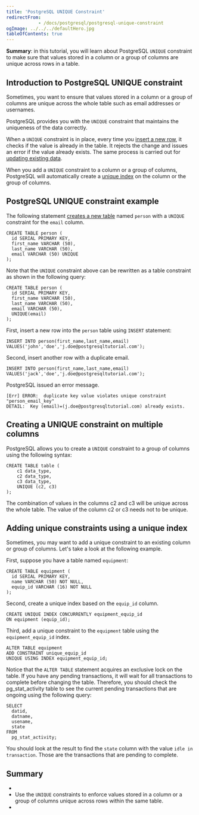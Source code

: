 ```yaml
---
title: 'PostgreSQL UNIQUE Constraint'
redirectFrom: 
            - /docs/postgresql/postgresql-unique-constraint
ogImage: ../../../defaultHero.jpg
tableOfContents: true
---
```



**Summary**: in this tutorial, you will learn about PostgreSQL `UNIQUE` constraint to make sure that values stored in a column or a group of columns are unique across rows in a table.





## Introduction to PostgreSQL UNIQUE constraint





Sometimes, you want to ensure that values stored in a column or a group of columns are unique across the whole table such as email addresses or usernames.





PostgreSQL provides you with the `UNIQUE` constraint that maintains the uniqueness of the data correctly.





When a `UNIQUE` constraint is in place, every time you [insert a new row](/docs/postgresql/postgresql-insert/), it checks if the value is already in the table. It rejects the change and issues an error if the value already exists. The same process is carried out for [updating existing data](https://www.postgresqltutorial.com/postgresql-tutorial/postgresql-update).





When you add a `UNIQUE` constraint to a column or a group of columns, PostgreSQL will automatically create a [unique index](https://www.postgresqltutorial.com/postgresql-indexes/postgresql-unique-index/) on the column or the group of columns.





## PostgreSQL UNIQUE constraint example





The following statement [creates a new table](/docs/postgresql/postgresql-create-table) named `person` with a `UNIQUE` constraint for the `email` column.





```
CREATE TABLE person (
  id SERIAL PRIMARY KEY,
  first_name VARCHAR (50),
  last_name VARCHAR (50),
  email VARCHAR (50) UNIQUE
);
```





Note that the `UNIQUE` constraint above can be rewritten as a table constraint as shown in the following query:





```
CREATE TABLE person (
  id SERIAL PRIMARY KEY,
  first_name VARCHAR (50),
  last_name VARCHAR (50),
  email VARCHAR (50),
  UNIQUE(email)
);
```





First, insert a new row into the `person` table using `INSERT` statement:





```
INSERT INTO person(first_name,last_name,email)
VALUES('john','doe','j.doe@postgresqltutorial.com');
```





Second, insert another row with a duplicate email.





```
INSERT INTO person(first_name,last_name,email)
VALUES('jack','doe','j.doe@postgresqltutorial.com');
```





PostgreSQL issued an error message.





```
[Err] ERROR:  duplicate key value violates unique constraint "person_email_key"
DETAIL:  Key (email)=(j.doe@postgresqltutorial.com) already exists.
```





## Creating a UNIQUE constraint on multiple columns





PostgreSQL allows you to create a `UNIQUE` constraint to a group of columns using the following syntax:





```
CREATE TABLE table (
    c1 data_type,
    c2 data_type,
    c3 data_type,
    UNIQUE (c2, c3)
);
```





The combination of values in the columns c2 and c3 will be unique across the whole table. The value of the column c2 or c3 needs not to be unique.





## Adding unique constraints using a unique index





Sometimes, you may want to add a unique constraint to an existing column or group of columns. Let's take a look at the following example.





First, suppose you have a table named `equipment`:





```
CREATE TABLE equipment (
  id SERIAL PRIMARY KEY,
  name VARCHAR (50) NOT NULL,
  equip_id VARCHAR (16) NOT NULL
);
```





Second, create a unique index based on the `equip_id` column.





```
CREATE UNIQUE INDEX CONCURRENTLY equipment_equip_id
ON equipment (equip_id);
```





Third, add a unique constraint to the `equipment` table using the `equipment_equip_id` index.





```
ALTER TABLE equipment
ADD CONSTRAINT unique_equip_id
UNIQUE USING INDEX equipment_equip_id;
```





Notice that the `ALTER TABLE` statement acquires an exclusive lock on the table. If you have any pending transactions, it will wait for all transactions to complete before changing the table. Therefore, you should check the pg_stat_activity table to see the current pending transactions that are ongoing using the following query:





```
SELECT
  datid,
  datname,
  usename,
  state
FROM
  pg_stat_activity;
```





You should look at the result to find the `state` column with the value `idle in transaction`. Those are the transactions that are pending to complete.





## Summary





- 
- Use the `UNIQUE` constraints to enforce values stored in a column or a group of columns unique across rows within the same table.
- 


